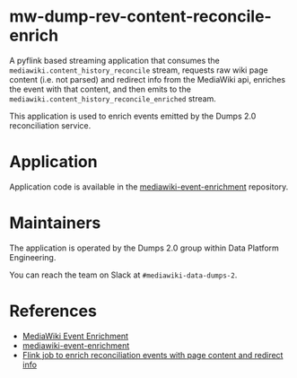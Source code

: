 # mw-dump-rev-content-reconcile-enrich

A pyflink based streaming application that consumes
the `mediawiki.content_history_reconcile` stream,
requests raw wiki page content (i.e. not parsed) and redirect info
from the  MediaWiki api, enriches the event with that content,
and then emits to the `mediawiki.content_history_reconcile_enriched`
stream.

This application is used to enrich events emitted
by the Dumps 2.0 reconciliation service.

# Application

Application code is available in the [mediawiki-event-enrichment](https://gitlab.wikimedia.org/repos/data-engineering/mediawiki-event-enrichment)
repository.

# Maintainers

The application is operated by the Dumps 2.0 group
within Data Platform Engineering.

You can reach the team on Slack at `#mediawiki-data-dumps-2`.

# References
- [MediaWiki Event Enrichment](https://wikitech.wikimedia.org/wiki/MediaWiki_Event_Enrichment)
- [mediawiki-event-enrichment](https://gitlab.wikimedia.org/repos/data-engineering/mediawiki-event-enrichment)
- [Flink job to enrich reconciliation events with page content and redirect info](https://phabricator.wikimedia.org/T368787)

